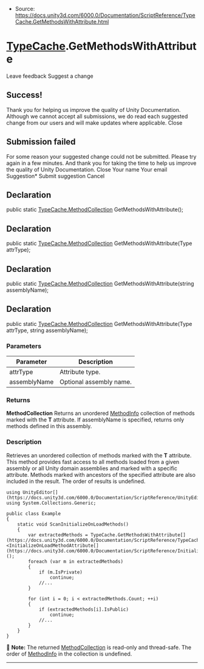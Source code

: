 * Source: https://docs.unity3d.com/6000.0/Documentation/ScriptReference/TypeCache.GetMethodsWithAttribute.html

#  [TypeCache](https://docs.unity3d.com/6000.0/Documentation/ScriptReference/TypeCache.html).GetMethodsWithAttribute
Leave feedback
Suggest a change
## Success!
Thank you for helping us improve the quality of Unity Documentation. Although we cannot accept all submissions, we do read each suggested change from our users and will make updates where applicable.
Close
## Submission failed
For some reason your suggested change could not be submitted. Please <a>try again</a> in a few minutes. And thank you for taking the time to help us improve the quality of Unity Documentation.
Close
Your name Your email Suggestion* Submit suggestion
Cancel
## Declaration
public static [TypeCache.MethodCollection](https://docs.unity3d.com/6000.0/Documentation/ScriptReference/TypeCache.MethodCollection.html) GetMethodsWithAttribute(); 
## Declaration
public static [TypeCache.MethodCollection](https://docs.unity3d.com/6000.0/Documentation/ScriptReference/TypeCache.MethodCollection.html) GetMethodsWithAttribute(Type attrType); 
## Declaration
public static [TypeCache.MethodCollection](https://docs.unity3d.com/6000.0/Documentation/ScriptReference/TypeCache.MethodCollection.html) GetMethodsWithAttribute(string assemblyName); 
## Declaration
public static [TypeCache.MethodCollection](https://docs.unity3d.com/6000.0/Documentation/ScriptReference/TypeCache.MethodCollection.html) GetMethodsWithAttribute(Type attrType, string assemblyName); 
### Parameters
Parameter | Description  
---|---  
attrType | Attribute type.  
assemblyName | Optional assembly name.  
### Returns
**MethodCollection** Returns an unordered [MethodInfo](https://docs.unity3d.com/6000.0/Documentation/ScriptReference/Profiling.FrameDataView.MethodInfo.html) collection of methods marked with the **T** attribute. If assemblyName is specified, returns only methods defined in this assembly. 
### Description
Retrieves an unordered collection of methods marked with the **T** attribute.
This method provides fast access to all methods loaded from a given assembly or all Unity domain assemblies and marked with a specific attribute. Methods marked with ancestors of the specified attribute are also included in the result. The order of results is undefined.
```
using UnityEditor[](https://docs.unity3d.com/6000.0/Documentation/ScriptReference/UnityEditor.html);
using System.Collections.Generic;  
  
public class Example
{
    static void ScanInitializeOnLoadMethods()
    {
        var extractedMethods = TypeCache.GetMethodsWithAttribute[](https://docs.unity3d.com/6000.0/Documentation/ScriptReference/TypeCache.GetMethodsWithAttribute.html)<InitializeOnLoadMethodAttribute[](https://docs.unity3d.com/6000.0/Documentation/ScriptReference/InitializeOnLoadMethodAttribute.html)>();
        foreach (var m in extractedMethods)
        {
            if (m.IsPrivate)
                continue;
            //...
        }  
  
        for (int i = 0; i < extractedMethods.Count; ++i)
        {
            if (extractedMethods[i].IsPublic)
                continue;
            //...
        }
    }
}

```

**Note:** The returned [MethodCollection](https://docs.unity3d.com/6000.0/Documentation/ScriptReference/TypeCache.MethodCollection.html) is read-only and thread-safe. The order of [MethodInfo](https://docs.unity3d.com/6000.0/Documentation/ScriptReference/Profiling.FrameDataView.MethodInfo.html) in the collection is undefined.
* * *
